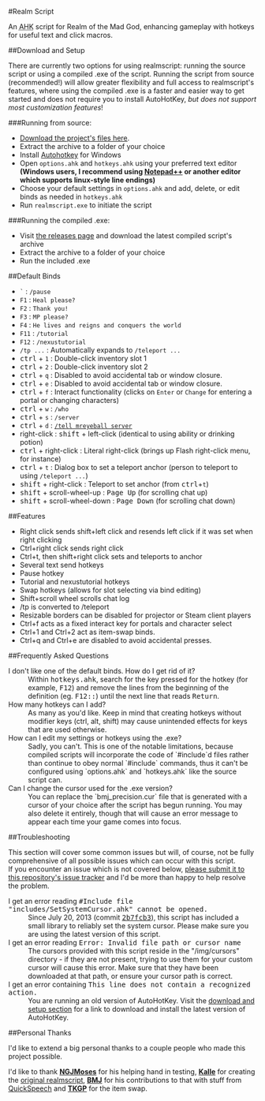 #Realm Script

An <abbr title="AutoHotKey">AHK</abbr> script for Realm of the Mad God,
enhancing gameplay with hotkeys for useful text and click macros.

##Download and Setup

There are currently two options for using realmscript: running the source script
or using a compiled .exe of the script. Running the script from source
(recommended!) will allow greater flexibility and full access to realmscript's
features, where using the compiled .exe is a faster and easier way to get
started and does not require you to install AutoHotKey, *but does not support
most customization features*!

###Running from source:

* [Download the project's files
  here](https://github.com/Nightfirecat/realmscript/zipball/master).
* Extract the archive to a folder of your choice
* Install [Autohotkey](http://ahkscript.org/) for Windows
* Open `options.ahk` and `hotkeys.ahk` using your preferred text editor  
  **(Windows users, I recommend using
  [Notepad++](http://notepadplusplus.org/) or another editor which supports
  linux-style line endings)**
* Choose your default settings in `options.ahk` and add, delete, or edit binds
  as needed in `hotkeys.ahk`
* Run `realmscript.exe` to initiate the script

###Running the compiled .exe:

* Visit
  [the releases page](https://github.com/Nightfirecat/realmscript/releases) and
  download the latest compiled script's archive
* Extract the archive to a folder of your choice
* Run the included .exe

##Default Binds

* `` ` `` : `/pause`
* `F1` : `Heal please?`
* `F2` : `Thank you!`
* `F3` : `MP please?`
* `F4` : `He lives and reigns and conquers the world`
* `F11` : `/tutorial`
* `F12` : `/nexustutorial`
* `/tp ...` : Automatically expands to `/teleport ...`
* <kbd>ctrl</kbd> + `1` : Double-click inventory slot 1
* <kbd>ctrl</kbd> + `2` : Double-click inventory slot 2
* <kbd>ctrl</kbd> + `q` : Disabled to avoid accidental tab or window closure.
* <kbd>ctrl</kbd> + `e` : Disabled to avoid accidental tab or window closure.
* <kbd>ctrl</kbd> + `f` : Interact functionality (clicks on `Enter` or `Change`
  for entering a portal or changing characters)
* <kbd>ctrl</kbd> + `w` : `/who`
* <kbd>ctrl</kbd> + `s` : `/server`
* <kbd>ctrl</kbd> + `d` :
  [`/tell mreyeball server`](http://www.realmeye.com/mreyeball#server)
* right-click : <kbd>shift</kbd> + left-click (identical to using ability or
  drinking potion)
* <kbd>ctrl</kbd> + right-click : Literal right-click (brings up Flash 
  right-click menu, for instance)
* <kbd>ctrl</kbd> + `t` : Dialog box to set a teleport anchor (person to
  teleport to using `/teleport ...`)
* <kbd>shift</kbd> + right-click : Teleport to set anchor
  (from <kbd>ctrl</kbd>+`t`)
* <kbd>shift</kbd> + scroll-wheel-up : <kbd>Page Up</kbd> (for scrolling chat
  up)
* <kbd>shift</kbd> + scroll-wheel-down : <kbd>Page Down</kbd>
  (for scrolling chat down)

##Features

* Right click sends shift+left click and resends left click if it was set when
  right clicking
* Ctrl+right click sends right click
* Ctrl+t, then shift+right click sets and teleports to anchor
* Several text send hotkeys
* Pause hotkey
* Tutorial and nexustutorial hotkeys
* Swap hotkeys (allows for slot selecting via bind editing)
* Shift+scroll wheel scrolls chat log
* /tp is converted to /teleport
* Resizable borders can be disabled for projector or Steam client players
* Ctrl+f acts as a fixed interact key for portals and character select
* Ctrl+1 and Ctrl+2 act as item-swap binds.
* Ctrl+q and Ctrl+e are disabled to avoid accidental presses.

##Frequently Asked Questions

<dl>
	<dt>I don't like one of the default binds. How do I get rid of it?</dt>
	<dd>
		Within <tt>hotkeys.ahk</tt>, search for the key pressed for the hotkey
		(for example, <kbd>F12</kbd>) and remove the lines from the beginning of
		the definition (eg. <tt>F12::</tt>) until the next line that reads
		<tt>Return</tt>.
	</dd>
	<dt>How many hotkeys can I add?</dt>
	<dd>
		As many as you'd like. Keep in mind that creating hotkeys without
		modifier keys (ctrl, alt, shift) may cause unintended effects for keys
		that are used otherwise.
	</dd>
	<dt>How can I edit my settings or hotkeys using the .exe?</dt>
	<dd>
		Sadly, you can't. This is one of the notable limitations, because
		compiled scripts will incorporate the code of `#include`d files rather
		than continue to obey normal `#include` commands, thus it can't be
		configured using `options.ahk` and `hotkeys.ahk` like the source script
		can.
	</dd>
	<dt>Can I change the cursor used for the .exe version?</dt>
	<dd>
		You can replace the `bmj_precision.cur` file that is generated with a
		cursor of your choice after the script has begun running. You may also
		delete it entirely, though that will cause an error message to appear
		each time your game comes into focus.
	</dd>
</dl>

##Troubleshooting

This section will cover some common issues but will, of course, not be fully
comprehensive of all possible issues which can occur with this script.  
If you encounter an issue which is not covered below, [please submit it to this
repository's issue tracker](issues) and I'd be more than happy to help resolve
the problem.

<dl>
	<dt>
		I get an error reading <samp>#Include file
		"includes/SetSystemCursor.ahk" cannot be opened.</samp>
	</dt>
	<dd>
		Since July 20, 2013 (commit <a href=
		"https://github.com/Nightfirecat/realmscript/commit/2b7fcb3c6fb92a6ef959c85dff57078c6dddeb94"
		><tt>2b7fcb3</tt></a>), this script has included a small library to
		reliably set the system cursor. Please make sure you are using the
		latest version of this script.
	</dd>
	<dt>
		I get an error reading <samp>Error: Invalid file path or cursor
		name</samp>
	</dt>
	<dd>
		The cursors provided with this script reside in the "/img/cursors"
		directory - if they are not present, trying to use them for your custom
		cursor will cause this error. Make sure that they have been downloaded
		at that path, or ensure your cursor path is correct.
	</dd>
	<dt>
		I get an error containing <samp>This line does not contain a recognized
		action.</samp>
	</dt>
	<dd>
		You are running an old version of AutoHotKey. Visit the
		<a href="#download and setup">download and setup section</a> for a link
		to download and install the latest version of AutoHotKey.
	</dd>
</dl>

##Personal Thanks

I'd like to extend a big personal thanks to a couple people who made this
project possible.

I'd like to thank **[NGJMoses](http://www.realmeye.com/player/ngjmoses/)** for
his helping hand in testing, **[Kalle](https://github.com/kallerotmg)** for
creating the [original realmscript](https://github.com/kallerotmg/realmscript),
**[BMJ](http://www.realmtools.com/)** for his contributions to that with stuff
from [QuickSpeech](http://realmtools.com/info_qs.html) and
**[TKGP](https://forums.wildshadow.com/user/299)** for the item swap.
